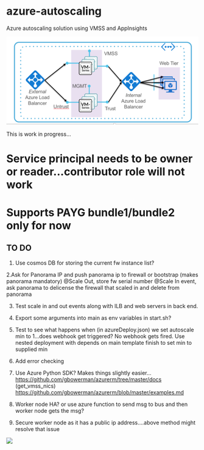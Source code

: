 # azure-autoscaling
Azure autoscaling solution using VMSS and AppInsights

![alt_text](topology.png)

This is work in progress...

# Service principal needs to be owner or reader...contributor role will not work
# Supports PAYG bundle1/bundle2 only for now

## TO DO

 1. Use cosmos DB for storing the current fw instance list?
 
 2.Ask for Panorama IP and  push panorama ip to firewall or bootstrap (makes panorama mandatory)
   @Scale Out, store fw serial number
   @Scale In event, ask panorama to delicense the firewall that scaled in and delete from panorama
   
 3. Test scale in and out events along with ILB and web servers in back end.
 4. Export some arguments into main as env variables in start.sh? 
 
 5. Test to see what happens when (in azureDeploy.json) we set autoscale min to 1...does webhook get triggered?
     No webhook gets fired. Use nested deployment with depends on main template finish to set min to supplied min
     
 6. Add error checking
 
 7. Use Azure Python SDK? Makes things slightly easier...
    https://github.com/gbowerman/azurerm/tree/master/docs (get_vmss_nics)
    https://github.com/gbowerman/azurerm/blob/master/examples.md 
    
 9. Worker node HA? or use azure function to send msg to bus and then worker node gets the msg?
 
 10. Secure worker node as it has a public ip address....above method might resolve that issue


[<img src="http://azuredeploy.net/deploybutton.png"/>](https://portal.azure.com/#create/Microsoft.Template/uri/https%3A%2F%2Fraw.githubusercontent.com%2FPaloAltoNetworks%2Fazure-autoscaling%2Fmaster%2FazureDeploy.json)
